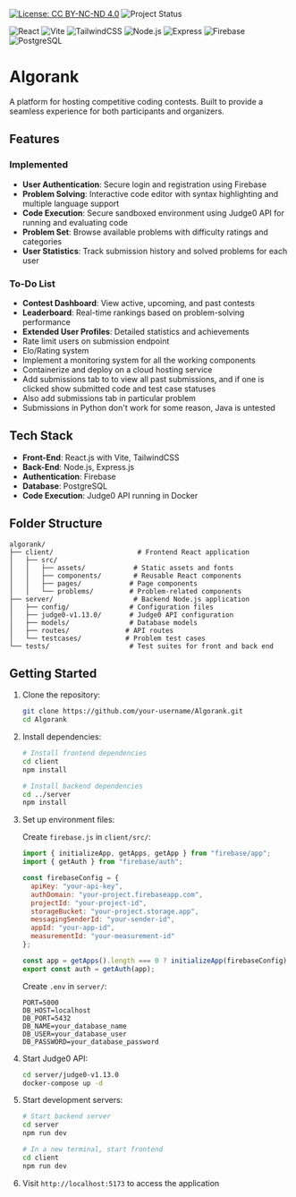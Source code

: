 [![License: CC BY-NC-ND 4.0](https://img.shields.io/badge/License-CC%20BY--NC--ND%204.0-lightgrey.svg)](https://creativecommons.org/licenses/by-nc-nd/4.0/)
![Project Status](https://img.shields.io/badge/status-in%20progress-yellow)

![React](https://img.shields.io/badge/React-20232A?style=for-the-badge&logo=react&logoColor=61DAFB)
![Vite](https://img.shields.io/badge/Vite-646CFF?style=for-the-badge&logo=vite&logoColor=white)
![TailwindCSS](https://img.shields.io/badge/Tailwind_CSS-38B2AC?style=for-the-badge&logo=tailwind-css&logoColor=white)
![Node.js](https://img.shields.io/badge/Node.js-339933?style=for-the-badge&logo=nodedotjs&logoColor=white)
![Express](https://img.shields.io/badge/Express.js-000000?style=for-the-badge&logo=express&logoColor=white)
![Firebase](https://img.shields.io/badge/Firebase-FFCA28?style=for-the-badge&logo=firebase&logoColor=black)
![PostgreSQL](https://img.shields.io/badge/PostgreSQL-316192?style=for-the-badge&logo=postgresql&logoColor=white)

# Algorank
A platform for hosting competitive coding contests. Built to provide a seamless experience for both participants and organizers.

## Features

### Implemented
- **User Authentication**: Secure login and registration using Firebase
- **Problem Solving**: Interactive code editor with syntax highlighting and multiple language support
- **Code Execution**: Secure sandboxed environment using Judge0 API for running and evaluating code
- **Problem Set**: Browse available problems with difficulty ratings and categories
- **User Statistics**: Track submission history and solved problems for each user

### To-Do List
- **Contest Dashboard**: View active, upcoming, and past contests
- **Leaderboard**: Real-time rankings based on problem-solving performance
- **Extended User Profiles**: Detailed statistics and achievements
- Rate limit users on submission endpoint
- Elo/Rating system
- Implement a monitoring system for all the working components
- Containerize and deploy on a cloud hosting service
- Add submissions tab to to view all past submissions, and if one is clicked show submitted code and test case statuses
- Also add submissions tab in particular problem
- Submissions in Python don't work for some reason, Java is untested

## Tech Stack
- **Front-End**: React.js with Vite, TailwindCSS
- **Back-End**: Node.js, Express.js
- **Authentication**: Firebase
- **Database**: PostgreSQL
- **Code Execution**: Judge0 API running in Docker

## Folder Structure
```
algorank/
├── client/                     # Frontend React application
│   ├── src/
│   │   ├── assets/            # Static assets and fonts
│   │   ├── components/        # Reusable React components
│   │   ├── pages/            # Page components
│   │   └── problems/         # Problem-related components
├── server/                    # Backend Node.js application
│   ├── config/               # Configuration files
│   ├── judge0-v1.13.0/       # Judge0 API configuration
│   ├── models/               # Database models
│   ├── routes/              # API routes
│   └── testcases/           # Problem test cases
└── tests/                    # Test suites for front and back end
```

## Getting Started

1. Clone the repository:
   ```bash
   git clone https://github.com/your-username/Algorank.git
   cd Algorank
   ```

2. Install dependencies:
   ```bash
   # Install frontend dependencies
   cd client
   npm install

   # Install backend dependencies
   cd ../server
   npm install
   ```

3. Set up environment files:
   
   Create `firebase.js` in `client/src/`:
   ```javascript
   import { initializeApp, getApps, getApp } from "firebase/app";
   import { getAuth } from "firebase/auth";

   const firebaseConfig = {
     apiKey: "your-api-key",
     authDomain: "your-project.firebaseapp.com",
     projectId: "your-project-id",
     storageBucket: "your-project.storage.app",
     messagingSenderId: "your-sender-id",
     appId: "your-app-id",
     measurementId: "your-measurement-id"
   };

   const app = getApps().length === 0 ? initializeApp(firebaseConfig) : getApp();
   export const auth = getAuth(app);
   ```

   Create `.env` in `server/`:
   ```
   PORT=5000
   DB_HOST=localhost
   DB_PORT=5432
   DB_NAME=your_database_name
   DB_USER=your_database_user
   DB_PASSWORD=your_database_password
   ```

4. Start Judge0 API:
   ```bash
   cd server/judge0-v1.13.0
   docker-compose up -d
   ```

5. Start development servers:
   ```bash
   # Start backend server
   cd server
   npm run dev

   # In a new terminal, start frontend
   cd client
   npm run dev
   ```

6. Visit `http://localhost:5173` to access the application
